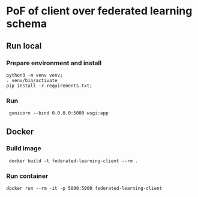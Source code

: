 # PoF of client over federated learning schema 


## Run local

### Prepare environment and install

```
python3 -m venv venv;
. venv/bin/activate
pip install -r requirements.txt;
```

### Run

```
 gunicorn --bind 0.0.0.0:5000 wsgi:app
```


## Docker

### Build image
```
 docker build -t federated-learning-client --rm .
```

### Run container
```
docker run --rm -it -p 5000:5000 federated-learning-client
```